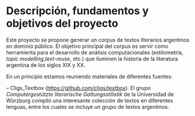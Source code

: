 # Descripción, fundamentos y objetivos del proyecto

Este proyecto se propone generar un corpus de textos literarios argentinos en dominio público. El objetivo principal del corpus es servir como herramienta para el desarrollo de análisis computacionales (estilometría, *topic modelling*,*text-reuse*, etc.) que iluminen la historia de la literatura argentina de los siglos XIX y XX.

En un principio estamos reuniendo materiales de diferentes fuentes:

– Cligs_Textbox (https://github.com/cligs/textbox). El grupo *Computergestützte literarische Gattungsstilistik* de la Universidad de Würzburg compiló una interesante colección de textos en diferentes lenguas, entre los cuales se incluye un grupo de textos argentinos.

